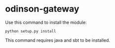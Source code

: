 # odinson-gateway

Use this command to install the module:

    python setup.py install

This command requires java and sbt to be installed.

